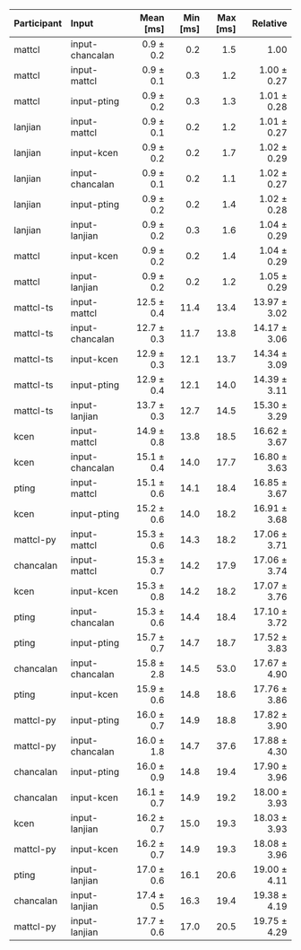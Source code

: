 | Participant | Input | Mean [ms] | Min [ms] | Max [ms] | Relative |
|:---|:---|---:|---:|---:|---:|
| mattcl | input-chancalan | 0.9 ± 0.2 | 0.2 | 1.5 | 1.00 |
| mattcl | input-mattcl | 0.9 ± 0.1 | 0.3 | 1.2 | 1.00 ± 0.27 |
| mattcl | input-pting | 0.9 ± 0.2 | 0.3 | 1.3 | 1.01 ± 0.28 |
| lanjian | input-mattcl | 0.9 ± 0.1 | 0.2 | 1.2 | 1.01 ± 0.27 |
| lanjian | input-kcen | 0.9 ± 0.2 | 0.2 | 1.7 | 1.02 ± 0.29 |
| lanjian | input-chancalan | 0.9 ± 0.1 | 0.2 | 1.1 | 1.02 ± 0.27 |
| lanjian | input-pting | 0.9 ± 0.2 | 0.2 | 1.4 | 1.02 ± 0.28 |
| lanjian | input-lanjian | 0.9 ± 0.2 | 0.3 | 1.6 | 1.04 ± 0.29 |
| mattcl | input-kcen | 0.9 ± 0.2 | 0.2 | 1.4 | 1.04 ± 0.29 |
| mattcl | input-lanjian | 0.9 ± 0.2 | 0.2 | 1.2 | 1.05 ± 0.29 |
| mattcl-ts | input-mattcl | 12.5 ± 0.4 | 11.4 | 13.4 | 13.97 ± 3.02 |
| mattcl-ts | input-chancalan | 12.7 ± 0.3 | 11.7 | 13.8 | 14.17 ± 3.06 |
| mattcl-ts | input-kcen | 12.9 ± 0.3 | 12.1 | 13.7 | 14.34 ± 3.09 |
| mattcl-ts | input-pting | 12.9 ± 0.4 | 12.1 | 14.0 | 14.39 ± 3.11 |
| mattcl-ts | input-lanjian | 13.7 ± 0.3 | 12.7 | 14.5 | 15.30 ± 3.29 |
| kcen | input-mattcl | 14.9 ± 0.8 | 13.8 | 18.5 | 16.62 ± 3.67 |
| kcen | input-chancalan | 15.1 ± 0.4 | 14.0 | 17.7 | 16.80 ± 3.63 |
| pting | input-mattcl | 15.1 ± 0.6 | 14.1 | 18.4 | 16.85 ± 3.67 |
| kcen | input-pting | 15.2 ± 0.6 | 14.0 | 18.2 | 16.91 ± 3.68 |
| mattcl-py | input-mattcl | 15.3 ± 0.6 | 14.3 | 18.2 | 17.06 ± 3.71 |
| chancalan | input-mattcl | 15.3 ± 0.7 | 14.2 | 17.9 | 17.06 ± 3.74 |
| kcen | input-kcen | 15.3 ± 0.8 | 14.2 | 18.2 | 17.07 ± 3.76 |
| pting | input-chancalan | 15.3 ± 0.6 | 14.4 | 18.4 | 17.10 ± 3.72 |
| pting | input-pting | 15.7 ± 0.7 | 14.7 | 18.7 | 17.52 ± 3.83 |
| chancalan | input-chancalan | 15.8 ± 2.8 | 14.5 | 53.0 | 17.67 ± 4.90 |
| pting | input-kcen | 15.9 ± 0.6 | 14.8 | 18.6 | 17.76 ± 3.86 |
| mattcl-py | input-pting | 16.0 ± 0.7 | 14.9 | 18.8 | 17.82 ± 3.90 |
| mattcl-py | input-chancalan | 16.0 ± 1.8 | 14.7 | 37.6 | 17.88 ± 4.30 |
| chancalan | input-pting | 16.0 ± 0.9 | 14.8 | 19.4 | 17.90 ± 3.96 |
| chancalan | input-kcen | 16.1 ± 0.7 | 14.9 | 19.2 | 18.00 ± 3.93 |
| kcen | input-lanjian | 16.2 ± 0.7 | 15.0 | 19.3 | 18.03 ± 3.93 |
| mattcl-py | input-kcen | 16.2 ± 0.7 | 14.9 | 19.3 | 18.08 ± 3.96 |
| pting | input-lanjian | 17.0 ± 0.6 | 16.1 | 20.6 | 19.00 ± 4.11 |
| chancalan | input-lanjian | 17.4 ± 0.5 | 16.3 | 19.4 | 19.38 ± 4.19 |
| mattcl-py | input-lanjian | 17.7 ± 0.6 | 17.0 | 20.5 | 19.75 ± 4.29 |
